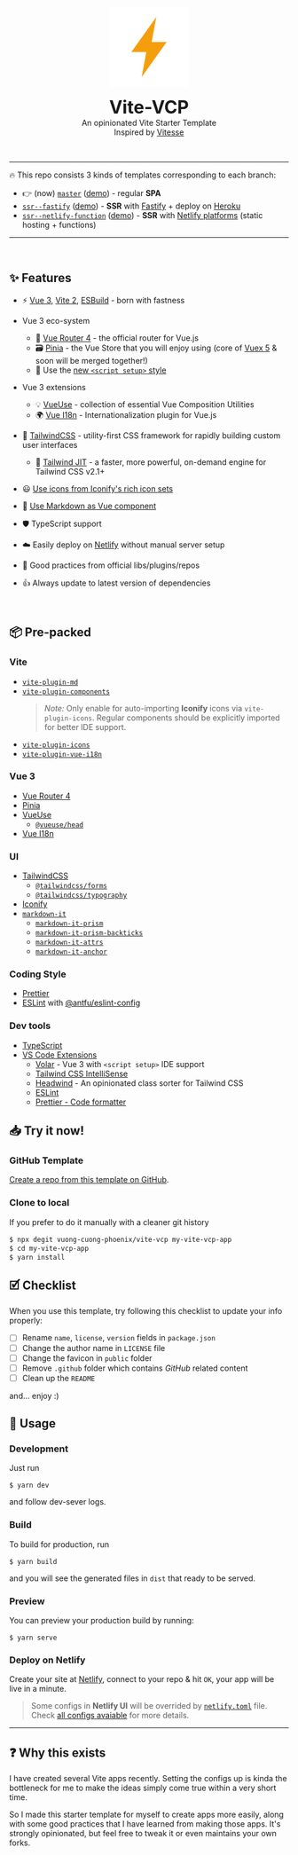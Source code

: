 <p align='center'>
  <img src="./.github/images/ion-ios-bolt.png" alt="Vite-VCP image">
</p>

<p align='center'>
  <b style="font-size: 2rem">Vite-VCP</b>
  <br />
  An opinionated Vite Starter Template
  <br />
  Inspired by <a href="https://github.com/antfu/vitesse">Vitesse</a>
</p>

<br />

---

🔥 This repo consists 3 kinds of templates corresponding to each branch:

- 👉 (now) [`master`](https://github.com/vuong-cuong-phoenix/vite-vcp/tree/master) ([demo](https://vite-vcp.netlify.app)) - regular **SPA**
- [`ssr--fastify`](https://github.com/vuong-cuong-phoenix/vite-vcp/tree/ssr--fastify) ([demo](https://vite-vcp.herokuapp.com)) - **SSR** with [Fastify](https://www.fastify.io/) + deploy on [Heroku](https://www.heroku.com/)
- [`ssr--netlify-function`](https://github.com/vuong-cuong-phoenix/vite-vcp/tree/ssr--netlify-function) ([demo](https://vite-vcp-ssr.netlify.app)) - **SSR** with [Netlify platforms](https://www.netlify.com/products/) (static hosting + functions)

---

<br />

## ✨ Features

- ⚡️ [Vue 3](https://github.com/vuejs/vue-next), [Vite 2](https://github.com/vitejs/vite), [ESBuild](https://github.com/evanw/esbuild) - born with fastness

- Vue 3 eco-system

  - 🚀 [Vue Router 4](https://github.com/vuejs/vue-router-next) - the official router for Vue.js
  - 🗃️ [Pinia](https://pinia.esm.dev) - the Vue Store that you will enjoy using (core of [Vuex 5](https://github.com/vuejs/rfcs/discussions/270) & soon will be merged together!)
  - 📜 Use the [new `<script setup>` style](https://github.com/vuejs/rfcs/pull/227)

- Vue 3 extensions

  - 💡 [VueUse](https://github.com/vueuse/vueuse) - collection of essential Vue Composition Utilities
  - 🌍 [Vue I18n](https://github.com/intlify/vue-i18n-next) - Internationalization plugin for Vue.js

- 🎨 [TailwindCSS](https://tailwindcss.com/) - utility-first CSS framework for rapidly building custom user interfaces

  - 💨 [Tailwind JIT](https://tailwindcss.com/docs/just-in-time-mode) - a faster, more powerful, on-demand engine for Tailwind CSS v2.1+

- 😃 [Use icons from Iconify's rich icon sets](https://github.com/iconify)

- 📝 [Use Markdown as Vue component](./src/components)

- 🛡️ TypeScript support

- ☁️️ Easily deploy on [Netlify](./netlify.toml) without manual server setup

- 💪 Good practices from official libs/plugins/repos

- 👍 Always update to latest version of dependencies

<br>

## 📦 Pre-packed

### Vite

- [`vite-plugin-md`](https://github.com/antfu/vite-plugin-md)
- [`vite-plugin-components`](https://github.com/antfu/vite-plugin-components)
  > _Note:_ Only enable for auto-importing **Iconify** icons via `vite-plugin-icons`. Regular components should be explicitly imported for better IDE support.
- [`vite-plugin-icons`](https://github.com/antfu/vite-plugin-icons)
- [`vite-plugin-vue-i18n`](https://github.com/intlify/vite-plugin-vue-i18n)

### Vue 3

- [Vue Router 4](https://github.com/vuejs/vue-router-next)
- [Pinia](https://pinia.esm.dev)
- [VueUse](https://github.com/vueuse/vueuse)
  - [`@vueuse/head`](https://github.com/vueuse/head)
- [Vue I18n](https://github.com/intlify/vue-i18n-next)

### UI

- [TailwindCSS](https://tailwindcss.com/)
  - [`@tailwindcss/forms`](https://github.com/tailwindlabs/tailwindcss-forms)
  - [`@tailwindcss/typography`](https://github.com/tailwindlabs/tailwindcss-typography)
- [Iconify](https://github.com/iconify)
- [`markdown-it`](https://github.com/markdown-it/markdown-it)
  - [`markdown-it-prism`](https://github.com/jGleitz/markdown-it-prism)
  - [`markdown-it-prism-backticks`](https://github.com/stevejay/markdown-it-prism-backticks)
  - [`markdown-it-attrs`](https://github.com/arve0/markdown-it-attrs)
  - [`markdown-it-anchor`](https://github.com/valeriangalliat/markdown-it-anchor)

### Coding Style

- [Prettier](https://prettier.io/)
- [ESLint](https://eslint.org/) with [@antfu/eslint-config](https://github.com/antfu/eslint-config)

### Dev tools

- [TypeScript](https://www.typescriptlang.org/)
- [VS Code Extensions](./.vscode/extensions.json)
  - [Volar](https://marketplace.visualstudio.com/items?itemName=johnsoncodehk.volar) - Vue 3 with `<script setup>` IDE support
  - [Tailwind CSS IntelliSense](https://marketplace.visualstudio.com/items?itemName=bradlc.vscode-tailwindcss)
  - [Headwind](https://marketplace.visualstudio.com/items?itemName=bradlc.vscode-tailwindcss) - An opinionated class sorter for Tailwind CSS
  - [ESLint](https://marketplace.visualstudio.com/items?itemName=dbaeumer.vscode-eslint)
  - [Prettier - Code formatter](https://marketplace.visualstudio.com/items?itemName=esbenp.prettier-vscode)

## 📥 Try it now!

### GitHub Template

[Create a repo from this template on GitHub](https://github.com/vuong-cuong-phoenix/vite-vcp/generate).

### Clone to local

If you prefer to do it manually with a cleaner git history

```shell
$ npx degit vuong-cuong-phoenix/vite-vcp my-vite-vcp-app
$ cd my-vite-vcp-app
$ yarn install
```

## 🗹 Checklist

When you use this template, try following this checklist to update your info properly:

- [ ] Rename `name`, `license`, `version` fields in `package.json`
- [ ] Change the author name in `LICENSE` file
- [ ] Change the favicon in `public` folder
- [ ] Remove `.github` folder which contains _GitHub_ related content
- [ ] Clean up the `README`

and... enjoy :)

## 💁 Usage

### Development

Just run

```shell
$ yarn dev
```

and follow dev-sever logs.

### Build

To build for production, run

```shell
$ yarn build
```

and you will see the generated files in `dist` that ready to be served.

### Preview

You can preview your production build by running:

```shell
$ yarn serve
```

### Deploy on Netlify

Create your site at [Netlify](https://app.netlify.com), connect to your repo & hit `OK`, your app will be live in a minute.

> Some configs in **Netlify UI** will be overrided by [`netlify.toml`](./netlify.toml) file. Check [all configs avaiable](https://docs.netlify.com/configure-builds/file-based-configuration/) for more details.

---

## ❓ Why this exists

I have created several Vite apps recently. Setting the configs up is kinda the bottleneck for me to make the ideas simply come true within a very short time.

So I made this starter template for myself to create apps more easily, along with some good practices that I have learned from making those apps. It's strongly opinionated, but feel free to tweak it or even maintains your own forks.
